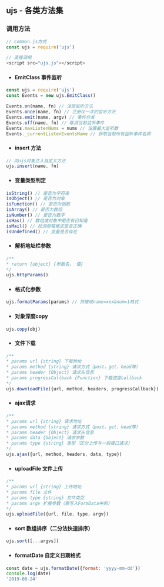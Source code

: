 ## ujs - 各类方法集

### 调用方法
```javascript
// common.js方式
const ujs = require('ujs')

// 直接调用
<script src="ujs.js"></script>
```
- #### EmitClass 事件监听
```javascript
const ujs = require('ujs')
const Events = new ujs.EmitClass()

Events.on(name, fn) // 注册监听方法
Events.once(name, fn) // 注册仅一次的监听方法
Events.emit(name, argv) // 事件分发
Events.off(name, fn) // 取消当前监听事件
Events.maxListenNums = nums // 设置最大监听数
Events._currentListenEventsName // 获取当前所有监听事件名称
```
- #### insert 方法
```javascript
// 向ujs对象注入自定义方法
ujs.insert(name, fn)
```
- #### 变量类型判定
```javascript
isString() // 是否为字符串
isObject() // 是否为对象
isFunction() // 是否为函数 
isArray() // 是否为数组
isNumber() // 是否为数字
isHas() // 数组或对象中是否有已知值
isMail() // 检测邮箱格式是否正确
isUndefined() // 变量是否存在
```
- #### 解析地址栏参数
```javascript
/**
* return {object} {参数名， 值}
*/
ujs.httpParams()
```
- #### 格式化参数
```javascript
ujs.formatParams(params) // 拼接成name=xxx&num=1格式 
```
- #### 对象深度copy
```javascript
ujs.copy(obj)
```
- #### 文件下载
```javascript
/**
* params url {string} 下载地址
* params method {string} 请求方式（post，get，head等）
* params header {Object} 请求头信息
* params progressCallback {Function} 下载进度callback
*/
ujs.downloadFile({url, method, headers, progressCallback})
```
- #### ajax请求
```javascript
/**
* params url {string} 请求地址
* params method {string} 请求方式（post，get，head等）
* params header {Object} 请求头信息
* params data {Object} 请求参数
* params type {string} 类型（区分上传与一般接口请求）
*/
ujs.ajax({url, method, headers, data, type})
```
- #### uploadFile 文件上传
```javascript
/**
* params url {string} 上传地址
* params file 文件
* params type {string} 文件类型
* params argv 扩展参数（需写入FormData中的）
*/
ujs.uploadFile({url, file, type, argv})
```
- #### sort 数组排序（二分法快速排序）
```javascript
ujs.sort([...argvs])
```
- #### formatDate 自定义日期格式
```javascript
const date = ujs.formatDate({format: 'yyyy-mm-dd'})
console.log(date)
'2019-08-24'
```